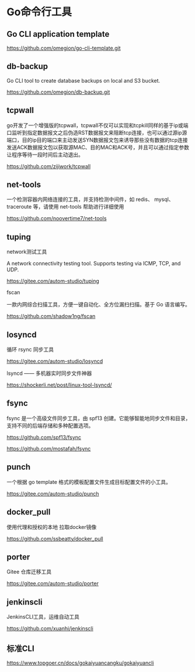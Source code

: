 # Go命令行工具


## Go CLI application template

https://github.com/omegion/go-cli-template.git


## db-backup
Go CLI tool to create database backups on local and S3 bucket.

https://github.com/omegion/db-backup.git


## tcpwall

go开发了一个增强版的tcpwall，tcpwall不仅可以实现和tcpkill同样的基于ip或端口监听到指定数据报文之后伪造RST数据报文来阻断tcp连接，也可以通过源ip源端口，目的ip目的端口来主动发送SYN数据报文包来诱导那些没有数据的tcp连接发送ACK数据报文包以获取源MAC、目的MAC和ACK号，并且可以通过指定参数让程序等待一段时间后主动退出。

https://github.com/zijiwork/tcpwall



## net-tools

一个检测容器内网络连接的工具，并支持检测中间件，如 redis、 mysql、 traceroute 等，请使用 net-tools 帮助进行详细使用

https://github.com/noovertime7/net-tools




## tuping

network测试工具

A network connectivity testing tool. Supports testing via ICMP, TCP, and UDP.

https://gitee.com/autom-studio/tuping



fscan

一款内网综合扫描工具，方便一键自动化、全方位漏扫扫描。基于 Go 语言编写。

https://github.com/shadow1ng/fscan


## losyncd

循环 rsync 同步工具

https://gitee.com/autom-studio/losyncd

lsyncd —— 多机器实时同步文件神器

https://shockerli.net/post/linux-tool-lsyncd/

## fsync

fsync 是一个高级文件同步工具，由 spf13 创建。它能够智能地同步文件和目录，支持不同的后端存储和多种配置选项。

https://github.com/spf13/fsync

https://github.com/mostafah/fsync



## punch

一个根据 go template 格式的模板配置文件生成目标配置文件的小工具。

https://gitee.com/autom-studio/punch




## docker_pull

使用代理和授权的本地 拉取docker镜像

https://github.com/ssbeatty/docker_pull



## porter

Gitee 仓库迁移工具

https://gitee.com/autom-studio/porter




## jenkinscli

JenkinsCLI工具，运维自动工具

https://github.com/xuanhi/jenkinscli



## 标准CLI

https://www.topgoer.cn/docs/gokaiyuancangku/gokaiyuancli
